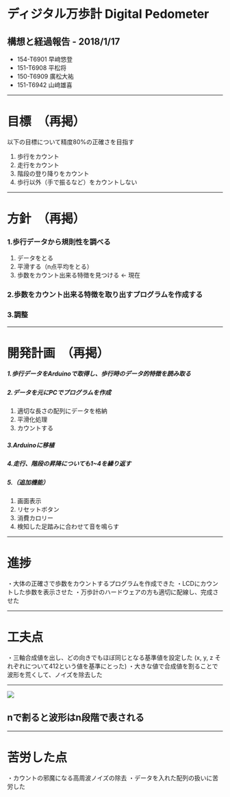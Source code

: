 # ディジタル万歩計 Digital Pedometer
## 構想と経過報告  - 2018/1/17

- 154-T6901 早﨑悠登
- 151-T6908 平松将
- 150-T6909 廣松大祐
- 151-T6942 山﨑雄喜
---
# 目標　（再掲）
以下の目標について精度80%の正確さを目指す
1) 歩行をカウント
2) 走行をカウント
3) 階段の登り降りをカウント
4) 歩行以外（手で振るなど）をカウントしない

---
# 方針　（再掲）
### 1.歩行データから規則性を調べる
1) データをとる
2) 平滑する（n点平均をとる）
3) 歩数をカウント出来る特徴を見つける   ← 現在
### 2.歩数をカウント出来る特徴を取り出すプログラムを作成する
### 3.調整

---
# 開発計画　（再掲）
##### 1.歩行データをArduinoで取得し、歩行時のデータ的特徴を読み取る
##### 2.データを元にPCでプログラムを作成
1) 適切な長さの配列にデータを格納
2) 平滑化処理
3) カウントする
##### 3.Arduinoに移植
##### 4.走行、階段の昇降についても1~4を繰り返す
##### 5.（追加機能）
1) 画面表示
2) リセットボタン
3) 消費カロリー
4) 検知した足踏みに合わせて音を鳴らす 

---
# 進捗
・大体の正確さで歩数をカウントするプログラムを作成できた
・LCDにカウントした歩数を表示させた
・万歩計のハードウェアの方も適切に配線し、完成させた

---
# 工夫点
・三軸合成値を出し、どの向きでもほぼ同じとなる基準値を設定した
(x, y, z それぞれについて412という値を基準にとった)
・大きな値で合成値を割ることで波形を荒くして、ノイズを除去した

---
![](/st/c2015/c5942/work/arduino/presen/ryou.jpg)

## nで割ると波形はn段階で表される

---
# 苦労した点
・カウントの邪魔になる高周波ノイズの除去
・データを入れた配列の扱いに苦労した
